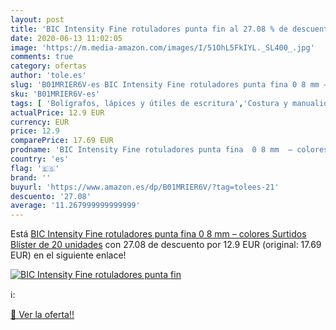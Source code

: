 ```yaml
---
layout: post
title: 'BIC Intensity Fine rotuladores punta fin al 27.08 % de descuento'
date: 2020-06-13 11:02:05
image: 'https://m.media-amazon.com/images/I/51OhL5FkIYL._SL400_.jpg'
comments: true
category: ofertas
author: 'tole.es'
slug: 'B01MRIER6V-es BIC Intensity Fine rotuladores punta fina 0 8 mm – colores...'
sku: 'B01MRIER6V-es'
tags: [ 'Bolígrafos, lápices y útiles de escritura','Costura y manualidades','Dibujo','Hogar y cocina','Lápices','Marcadores','Materiales de dibujo','Oficina y papelería','Portaminas','Rotuladores y subrayadores','Subrayadores','rotuladores', ]
actualPrice: 12.9 EUR
currency: EUR
price: 12.9
comparePrice: 17.69 EUR
prodname: 'BIC Intensity Fine rotuladores punta fina  0 8 mm  – colores Surtidos  Blíster de 20 unidades'
country: 'es'
flag: '🇪🇸'
brand: ''
buyurl: 'https://www.amazon.es/dp/B01MRIER6V/?tag=tolees-21'
descuento: '27.08'
average: '11.267999999999999'
---
```


Está [BIC Intensity Fine rotuladores punta fina  0 8 mm  – colores Surtidos  Blíster de 20 unidades](https://www.amazon.es/dp/B01MRIER6V/?tag=tolees-21) con 27.08 de descuento por 12.9 EUR (original: 17.69 EUR) en el siguiente enlace!

[![BIC Intensity Fine rotuladores punta fin](https://m.media-amazon.com/images/I/51OhL5FkIYL._SL400_.jpg)](https://www.amazon.es/dp/B01MRIER6V/?tag=tolees-21)

ℹ️:


[🛒 Ver la oferta!!](https://www.amazon.es/dp/B01MRIER6V/?tag=tolees-21)
